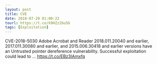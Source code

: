 ```yaml
---
layout: post
title: CVE
date: 2018-07-20 01:00:22
tourl: https://t.co/k9HZz2bu5G
tags: [Exploitation]
---
```

CVE-2018-5030 Adobe Acrobat and Reader 2018.011.20040 and earlier, 2017.011.30080 and earlier, and 2015.006.30418 and earlier versions have an Untrusted pointer dereference vulnerability. Successful exploitation could lead to ... https://t.co/EBz3IAmxfq